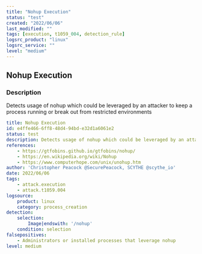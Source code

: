 ```yaml
---
title: "Nohup Execution"
status: "test"
created: "2022/06/06"
last_modified: ""
tags: [execution, t1059_004, detection_rule]
logsrc_product: "linux"
logsrc_service: ""
level: "medium"
---
```


## Nohup Execution

### Description

Detects usage of nohup which could be leveraged by an attacker to keep a process running or break out from restricted environments

```yml
title: Nohup Execution
id: e4ffe466-6ff8-48d4-94bd-e32d1a6061e2
status: test
description: Detects usage of nohup which could be leveraged by an attacker to keep a process running or break out from restricted environments
references:
    - https://gtfobins.github.io/gtfobins/nohup/
    - https://en.wikipedia.org/wiki/Nohup
    - https://www.computerhope.com/unix/unohup.htm
author: 'Christopher Peacock @SecurePeacock, SCYTHE @scythe_io'
date: 2022/06/06
tags:
    - attack.execution
    - attack.t1059.004
logsource:
    product: linux
    category: process_creation
detection:
    selection:
        Image|endswith: '/nohup'
    condition: selection
falsepositives:
    - Administrators or installed processes that leverage nohup
level: medium

```

